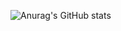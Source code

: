 ![Anurag's GitHub stats](https://github-readme-stats.vercel.app/api?username=ghkdtlwns987&show_icons=true&theme=radical)
